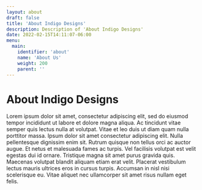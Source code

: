 ```yaml
---
layout: about
draft: false
title: 'About Indigo Designs'
description: Description of 'About Indigo Designs'
date: 2022-02-15T14:11:07-06:00
menu:
  main:
    identifier: 'about'
    name: 'About Us'
    weight: 200
    parent: ''
---
```


# About Indigo Designs

Lorem ipsum dolor sit amet, consectetur adipiscing elit, sed do eiusmod tempor incididunt ut labore et dolore magna aliqua. Ac tincidunt vitae semper quis lectus nulla at volutpat. Vitae et leo duis ut diam quam nulla porttitor massa. Ipsum dolor sit amet consectetur adipiscing elit. Nulla pellentesque dignissim enim sit. Rutrum quisque non tellus orci ac auctor augue. Et netus et malesuada fames ac turpis. Vel facilisis volutpat est velit egestas dui id ornare. Tristique magna sit amet purus gravida quis. Maecenas volutpat blandit aliquam etiam erat velit. Placerat vestibulum lectus mauris ultrices eros in cursus turpis. Accumsan in nisl nisi scelerisque eu. Vitae aliquet nec ullamcorper sit amet risus nullam eget felis.
